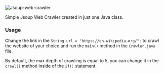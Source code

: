 ![Jsoup-web-crawler](https://user-images.githubusercontent.com/55809302/222884819-2d2387a7-62e1-4db2-86fb-1a52cfc88282.png)

Simple Jsoup Web Crawler created in just one Java class.

### Usage
Change the link in the ```String url = "https://en.wikipedia.org/";``` to crawl the website of your choice and run the ```main()``` method in the ```Crawler.java``` file.

By default, the max depth of crawling is equal to 5, you can change it in the ```crawl()``` method inside of the `if()` statement.
